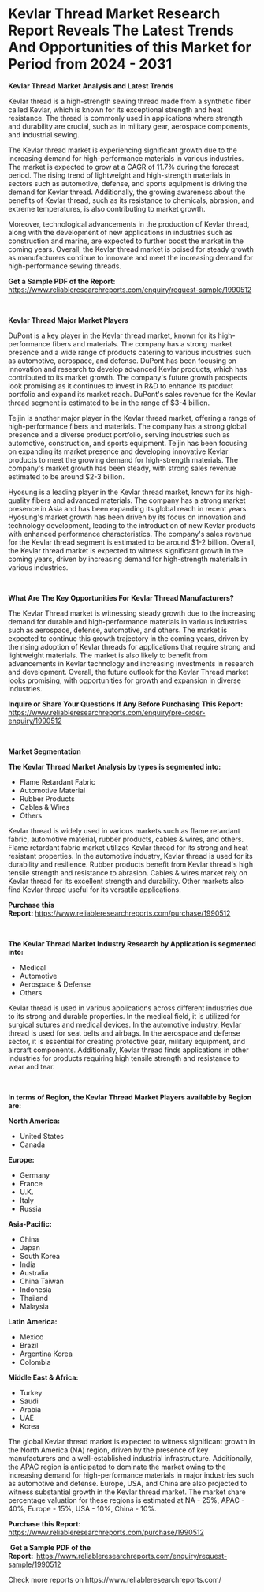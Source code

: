 <p><h1>Kevlar Thread Market Research Report Reveals The Latest Trends And Opportunities of this Market for Period from 2024 - 2031</h1></p><p><strong>Kevlar Thread Market Analysis and Latest Trends</strong></p>
<p><p>Kevlar thread is a high-strength sewing thread made from a synthetic fiber called Kevlar, which is known for its exceptional strength and heat resistance. The thread is commonly used in applications where strength and durability are crucial, such as in military gear, aerospace components, and industrial sewing.</p><p>The Kevlar thread market is experiencing significant growth due to the increasing demand for high-performance materials in various industries. The market is expected to grow at a CAGR of 11.7% during the forecast period. The rising trend of lightweight and high-strength materials in sectors such as automotive, defense, and sports equipment is driving the demand for Kevlar thread. Additionally, the growing awareness about the benefits of Kevlar thread, such as its resistance to chemicals, abrasion, and extreme temperatures, is also contributing to market growth.</p><p>Moreover, technological advancements in the production of Kevlar thread, along with the development of new applications in industries such as construction and marine, are expected to further boost the market in the coming years. Overall, the Kevlar thread market is poised for steady growth as manufacturers continue to innovate and meet the increasing demand for high-performance sewing threads.</p></p>
<p><strong>Get a Sample PDF of the Report:&nbsp;</strong> <a href="https://www.reliableresearchreports.com/enquiry/request-sample/1990512">https://www.reliableresearchreports.com/enquiry/request-sample/1990512</a></p>
<p>&nbsp;</p>
<p><strong>Kevlar Thread Major Market Players</strong></p>
<p><p>DuPont is a key player in the Kevlar thread market, known for its high-performance fibers and materials. The company has a strong market presence and a wide range of products catering to various industries such as automotive, aerospace, and defense. DuPont has been focusing on innovation and research to develop advanced Kevlar products, which has contributed to its market growth. The company's future growth prospects look promising as it continues to invest in R&D to enhance its product portfolio and expand its market reach. DuPont's sales revenue for the Kevlar thread segment is estimated to be in the range of $3-4 billion.</p><p>Teijin is another major player in the Kevlar thread market, offering a range of high-performance fibers and materials. The company has a strong global presence and a diverse product portfolio, serving industries such as automotive, construction, and sports equipment. Teijin has been focusing on expanding its market presence and developing innovative Kevlar products to meet the growing demand for high-strength materials. The company's market growth has been steady, with strong sales revenue estimated to be around $2-3 billion.</p><p>Hyosung is a leading player in the Kevlar thread market, known for its high-quality fibers and advanced materials. The company has a strong market presence in Asia and has been expanding its global reach in recent years. Hyosung's market growth has been driven by its focus on innovation and technology development, leading to the introduction of new Kevlar products with enhanced performance characteristics. The company's sales revenue for the Kevlar thread segment is estimated to be around $1-2 billion. Overall, the Kevlar thread market is expected to witness significant growth in the coming years, driven by increasing demand for high-strength materials in various industries.</p></p>
<p>&nbsp;</p>
<p><strong>What Are The Key Opportunities For Kevlar Thread Manufacturers?</strong></p>
<p><p>The Kevlar Thread market is witnessing steady growth due to the increasing demand for durable and high-performance materials in various industries such as aerospace, defense, automotive, and others. The market is expected to continue this growth trajectory in the coming years, driven by the rising adoption of Kevlar threads for applications that require strong and lightweight materials. The market is also likely to benefit from advancements in Kevlar technology and increasing investments in research and development. Overall, the future outlook for the Kevlar Thread market looks promising, with opportunities for growth and expansion in diverse industries.</p></p>
<p><strong>Inquire or Share Your Questions If Any Before Purchasing This Report:</strong> <a href="https://www.reliableresearchreports.com/enquiry/pre-order-enquiry/1990512">https://www.reliableresearchreports.com/enquiry/pre-order-enquiry/1990512</a></p>
<p>&nbsp;</p>
<p><strong>Market Segmentation</strong></p>
<p><strong>The Kevlar Thread Market Analysis by types is segmented into:</strong></p>
<p><ul><li>Flame Retardant Fabric</li><li>Automotive Material</li><li>Rubber Products</li><li>Cables & Wires</li><li>Others</li></ul></p>
<p><p>Kevlar thread is widely used in various markets such as flame retardant fabric, automotive material, rubber products, cables & wires, and others. Flame retardant fabric market utilizes Kevlar thread for its strong and heat resistant properties. In the automotive industry, Kevlar thread is used for its durability and resilience. Rubber products benefit from Kevlar thread's high tensile strength and resistance to abrasion. Cables & wires market rely on Kevlar thread for its excellent strength and durability. Other markets also find Kevlar thread useful for its versatile applications.</p></p>
<p><strong>Purchase this Report:&nbsp;</strong><a href="https://www.reliableresearchreports.com/purchase/1990512">https://www.reliableresearchreports.com/purchase/1990512</a></p>
<p>&nbsp;</p>
<p><strong>The Kevlar Thread Market Industry Research by Application is segmented into:</strong></p>
<p><ul><li>Medical</li><li>Automotive</li><li>Aerospace & Defense</li><li>Others</li></ul></p>
<p><p>Kevlar thread is used in various applications across different industries due to its strong and durable properties. In the medical field, it is utilized for surgical sutures and medical devices. In the automotive industry, Kevlar thread is used for seat belts and airbags. In the aerospace and defense sector, it is essential for creating protective gear, military equipment, and aircraft components. Additionally, Kevlar thread finds applications in other industries for products requiring high tensile strength and resistance to wear and tear.</p></p>
<p>&nbsp;</p>
<p><strong>In terms of Region, the Kevlar Thread Market Players available by Region are:</strong></p>
<p>
    <p> <strong> North America: </strong>
        <ul>
            <li>United States</li>
            <li>Canada</li>
        </ul>
        </p> 
    <p> <strong> Europe: </strong>
        <ul>
            <li>Germany</li>
            <li>France</li>
            <li>U.K.</li>
            <li>Italy</li>
            <li>Russia</li>
        </ul>
        </p> 
    <p> <strong> Asia-Pacific: </strong>
        <ul>
            <li>China</li>
            <li>Japan</li>
            <li>South Korea</li>
            <li>India</li>
            <li>Australia</li>
            <li>China Taiwan</li>
            <li>Indonesia</li>
            <li>Thailand</li>
            <li>Malaysia</li>
        </ul>
        </p> 
    <p> <strong> Latin America: </strong>
        <ul>
            <li>Mexico</li>
            <li>Brazil</li>
            <li>Argentina Korea</li>
            <li>Colombia</li>
        </ul>
        </p> 
    <p> <strong> Middle East & Africa: </strong>
        <ul>
            <li>Turkey</li>
            <li>Saudi</li>
            <li>Arabia</li>
            <li>UAE</li>
            <li>Korea</li>
        </ul>
    </p>
    </p>
<p><p>The global Kevlar thread market is expected to witness significant growth in the North America (NA) region, driven by the presence of key manufacturers and a well-established industrial infrastructure. Additionally, the APAC region is anticipated to dominate the market owing to the increasing demand for high-performance materials in major industries such as automotive and defense. Europe, USA, and China are also projected to witness substantial growth in the Kevlar thread market. The market share percentage valuation for these regions is estimated at NA - 25%, APAC - 40%, Europe - 15%, USA - 10%, China - 10%.</p></p>
<p><strong>Purchase this Report: </strong><a href="https://www.reliableresearchreports.com/purchase/1990512">https://www.reliableresearchreports.com/purchase/1990512</a></p>
<p>&nbsp;<strong>Get a Sample PDF of the Report:&nbsp;&nbsp;</strong><a href="https://www.reliableresearchreports.com/enquiry/request-sample/1990512">https://www.reliableresearchreports.com/enquiry/request-sample/1990512</a></p>
<p><strong></strong></p>
<p>Check more reports on https://www.reliableresearchreports.com/</p>